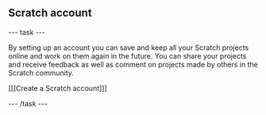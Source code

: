 ## Scratch account

--- task ---

By setting up an account you can save and keep all your Scratch projects online and work on them again in the future. You can share your projects and receive feedback as well as comment on projects made by others in the Scratch community.

[[[Create a Scratch account]]]

--- /task ---
